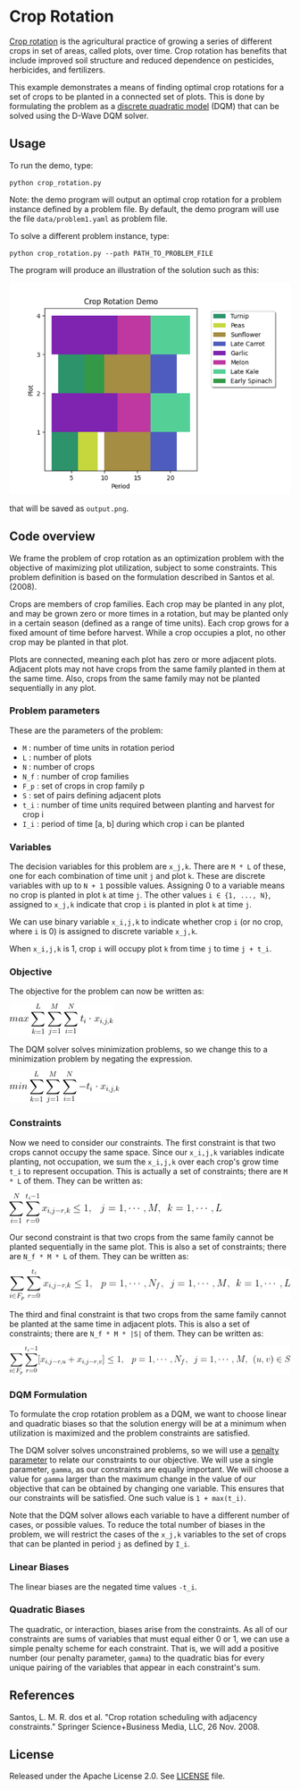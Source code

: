 
# Crop Rotation

[Crop rotation](https://en.wikipedia.org/wiki/Crop_rotation) is the
agricultural practice of growing a series of different crops in set of areas,
called plots, over time.  Crop rotation has benefits that include improved soil
structure and reduced dependence on pesticides, herbicides, and fertilizers.

This example demonstrates a means of finding optimal crop rotations for a
set of crops to be planted in a connected set of plots.  This is done by
formulating the problem as a [discrete quadratic model](
https://docs.ocean.dwavesys.com/en/stable/concepts/dqm.html#dqm-sdk) (DQM) that
can be solved using the D-Wave DQM solver.

## Usage

To run the demo, type:

    python crop_rotation.py

Note: the demo program will output an optimal crop rotation for a problem
instance defined by a problem file.  By default, the demo program will use the
file `data/problem1.yaml` as problem file.

To solve a different problem instance, type:

    python crop_rotation.py --path PATH_TO_PROBLEM_FILE

The program will produce an illustration of the solution such as this:

![Example Solution](_static/solution1.png)

that will be saved as `output.png`.

## Code overview

We frame the problem of crop rotation as an optimization problem with the
objective of maximizing plot utilization, subject to some constraints.  This
problem definition is based on the formulation described in Santos et al.
(2008).

Crops are members of crop families.  Each crop may be planted in any plot,
and may be grown zero or more times in a rotation, but may be planted only in
a certain season (defined as a range of time units).  Each crop grows for a
fixed amount of time before harvest.  While a crop occupies a plot, no other
crop may be planted in that plot.

Plots are connected, meaning each plot has zero or more adjacent plots.
Adjacent plots may not have crops from the same family planted in them at the
same time.  Also, crops from the same family may not be planted sequentially
in any plot.

### Problem parameters

These are the parameters of the problem:

- `M` : number of time units in rotation period
- `L` : number of plots
- `N` : number of crops
- `N_f` : number of crop families
- `F_p` : set of crops in crop family p
- `S` : set of pairs defining adjacent plots
- `t_i` : number of time units required between planting and harvest for crop i
- `I_i` : period of time [a, b] during which crop i can be planted

### Variables

The decision variables for this problem are `x_j,k`.  There are `M * L` of
these, one for each combination of time unit `j` and plot `k`.  These are
discrete variables with up to `N + 1` possible values.  Assigning 0 to a
variable means no crop is planted in plot `k` at time `j`.  The other values
`i ∈ {1, ..., N}`, assigned to `x_j,k` indicate that crop `i` is planted in
plot `k` at time `j`.

We can use binary variable `x_i,j,k` to indicate whether crop `i` (or no crop,
where `i` is 0) is assigned to discrete variable `x_j,k`.

When `x_i,j,k` is 1, crop `i` will occupy plot `k` from time `j` to time `j +
t_i`.

### Objective

The objective for the problem can now be written as:

<!--
LaTeX equation:
max \sum_{k=1}^{L} \sum_{j=1}^{M} \sum_{i=1}^{N} t_i \cdot x_{i,j,k}
-->

![Objective 1](_static/obj1.png)

The DQM solver solves minimization problems, so we change this to a
minimization problem by negating the expression.

<!--
LaTeX equation:
min \sum_{k=1}^{L} \sum_{j=1}^{M} \sum_{i=1}^{N} - t_i \cdot x_{i,j,k}
-->

![Objective 2](_static/obj2.png)

### Constraints

Now we need to consider our constraints.  The first constraint is that two
crops cannot occupy the same space.  Since our `x_i,j,k` variables indicate
planting, not occupation, we sum the `x_i,j,k` over each crop's grow time `t_i`
to represent occupation.  This is actually a set of constraints; there are
`M * L` of them.  They can be written as:

<!--
LaTeX equation:
\sum_{i=1}^{N} \sum_{r=0}^{t_i - 1} x_{i,j - r,k} \leq 1, \hspace{0.3cm}
j = 1, \cdots, M, \hspace{0.2cm} k = 1, \cdots, L
-->

![Constraint 1](_static/const1.png)

Our second constraint is that two crops from the same family cannot be planted
sequentially in the same plot.  This is also a set of constraints; there are
`N_f * M * L` of them.  They can be written as:

<!--
LaTeX equation:
\sum_{i \in F_p} \sum_{r=0}^{t_i} x_{i,j - r,k} \leq 1, \hspace{0.3cm}
p = 1, \cdots, N_f, \hspace{0.2cm} j = 1, \cdots, M, \hspace{0.2cm}
k = 1, \cdots, L
-->

![Constraint 2](_static/const2.png)

The third and final constraint is that two crops from the same family cannot be
planted at the same time in adjacent plots.  This is also a set of constraints;
there are `N_f * M * |S|` of them.  They can be written as:

<!--
LaTeX equation:
\sum_{i \in F_p} \sum_{r=0}^{t_i - 1} [ x_{i,j - r,u} + x_{i,j - r,v} ] \leq 1,
\hspace{0.3cm} p = 1, \cdots, N_f, \hspace{0.2cm} j = 1, \cdots, M, \hspace{0.2cm}
(u, v) \in S
-->

![Constraint 3](_static/const3.png)

### DQM Formulation

To formulate the crop rotation problem as a DQM, we want to choose linear and
quadratic biases so that the solution energy will be at a minimum when
utilization is maximized and the problem constraints are satisfied.

The DQM solver solves unconstrained problems, so we will use a
[penalty parameter](https://en.wikipedia.org/wiki/Penalty_method) to
relate our constraints to our objective.  We will use a single parameter,
`gamma`, as our constraints are equally important.  We will choose a value for
`gamma` larger than the maximum change in the value of our objective that can
be obtained by changing one variable.  This ensures that our constraints will
be satisfied.  One such value is `1 + max(t_i)`.

Note that the DQM solver allows each variable to have a different number of
cases, or possible values.  To reduce the total number of biases in the
problem, we will restrict the cases of the `x_j,k` variables to the set of
crops that can be planted in period `j` as defined by `I_i`.

### Linear Biases

The linear biases are the negated time values `-t_i`.

### Quadratic Biases

The quadratic, or interaction, biases arise from the constraints.  As all of
our constraints are sums of variables that must equal either 0 or 1, we can use
a simple penalty scheme for each constraint.  That is, we will add a positive
number (our penalty parameter, `gamma`) to the quadratic bias for every unique
pairing of the variables that appear in each constraint's sum.

## References

Santos, L. M. R. dos et al. "Crop rotation scheduling with adjacency
constraints." Springer Science+Business Media, LLC, 26 Nov. 2008.

## License

Released under the Apache License 2.0. See [LICENSE](LICENSE) file.

